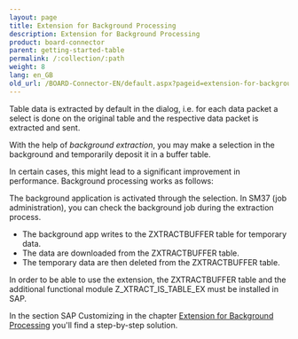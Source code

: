 ```yaml
---
layout: page
title: Extension for Background Processing
description: Extension for Background Processing
product: board-connector
parent: getting-started-table
permalink: /:collection/:path
weight: 8
lang: en_GB
old_url: /BOARD-Connector-EN/default.aspx?pageid=extension-for-background-processing
---
```


Table data is extracted by default in the dialog, i.e. for each data packet a select is done on the original table and the respective data packet is extracted and sent.

With the help of *background extraction*, you may make a selection in the background and temporarily deposit it in a buffer table.

In certain cases, this might lead to a significant improvement in performance. Background processing works as follows:

The background application is activated through the selection. In SM37 (job administration), you can check the background job during the extraction process. 

- The background app writes to the ZXTRACTBUFFER table for temporary data.
- The data are downloaded from the ZXTRACTBUFFER table.
- The temporary data are then deleted from the ZXTRACTBUFFER table.

In order to be able to use the extension, the ZXTRACTBUFFER table and the additional functional module Z_XTRACT_IS_TABLE_EX must be installed in SAP. 

In the section SAP Customizing in the chapter [Extension for Background Processing](../sap-customizing/extension-for-background-processing) you'll find a step-by-step solution.